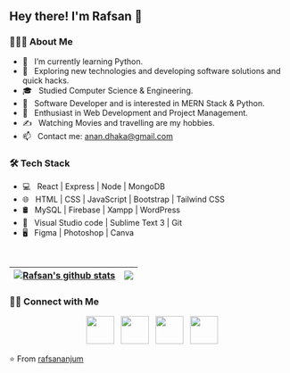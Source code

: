 <h2> Hey there! I'm Rafsan 👋

<h3> 👨🏻‍💻 About Me </h3>

- 🔭 &nbsp; I’m currently learning Python.
- 🤔 &nbsp; Exploring new technologies and developing software solutions and quick hacks.
- 🎓 &nbsp; Studied Computer Science & Engineering.
- 💼 &nbsp; Software Developer and is interested in MERN Stack & Python.
- 🌱 &nbsp; Enthusiast in Web Development and Project Management.
- ✍️ &nbsp; Watching Movies and travelling are my hobbies.
- 📫 &nbsp; Contact me: anan.dhaka@gmail.com

<h3>🛠 Tech Stack</h3>

- 💻 &nbsp; React | Express | Node | MongoDB
- 🌐 &nbsp; HTML | CSS | JavaScript | Bootstrap | Tailwind CSS
- 🛢 &nbsp; MySQL | Firebase | Xampp | WordPress
- 🔧 &nbsp; Visual Studio code | Sublime Text 3 | Git
- 🖥 &nbsp; Figma | Photoshop | Canva

<br>

| <a href="https://github.com/rafsananjum/github-readme-stats"><img align="center" src="https://github-readme-stats.vercel.app/api?username=rafsananjum&show_icons=true&include_all_commits=true&theme=tokyonight&hide_border=true" alt="Rafsan's github stats" /></a> | <a href="https://github.com/rafsananjum/github-readme-stats"><img align="center" src="https://github-readme-stats.vercel.app/api/top-langs/?username=rafsananjum&layout=compact&theme=tokyonight&hide_border=true" /></a> |
| ------------------------------------------------------------------------------------------------------------------------------------------------------------------------------------------------------------------------------------------------------------------ | ----------------------------------------------------------------------------------------------------------------------------------------------------------------------------------------------------------------------- |

<h3> 🤝🏻 Connect with Me </h3>

<p align="center">
&nbsp; <a href="https://www.instagram.com/rafsan_anan/" target="_blank" rel="noopener noreferrer"><img src="https://img.icons8.com/plasticine/100/000000/instagram-new.png" width="50" /></a>  
&nbsp; <a href="https://www.linkedin.com/in/rafsananan/" target="_blank" rel="noopener noreferrer"><img src="https://img.icons8.com/plasticine/100/000000/linkedin.png" width="50" /></a>
&nbsp; <a href="https://x.com/RafsanAnan" target="_blank" rel="noopener noreferrer"><img src="https://img.icons8.com/plasticine/100/000000/twitter.png" width="50" /></a>  
&nbsp; <a href="mailto:anan.dhaka@gmail.com" target="_blank" rel="noopener noreferrer"><img src="https://img.icons8.com/plasticine/100/000000/gmail.png"  width="50" /></a>
</p>

⭐️ From [rafsananjum](https://github.com/rafsananjum)
